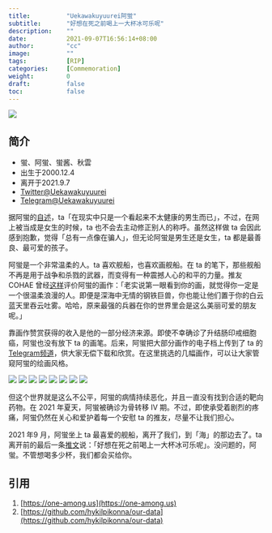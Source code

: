```yaml
---
title:          "Uekawakuyuurei阿蛍"
subtitle:       "好想在死之前喝上一大杯冰可乐呢"
description:    ""
date:           2021-09-07T16:56:14+08:00
author:         "cc"
image:          ""
tags:           [RIP]
categories:     [Commemoration]
weight:         0
draft:          false
toc:            false
---
```

![](./images/profile.jpg)

## 简介
* 蛍、阿蛍、蛍酱、秋雲
* 出生于2000.12.4
* 离开于2021.9.7
* [Twitter@Uekawakuyuurei](https://twitter.com/Uekawakuyuurei)
* [Telegram@Uekawakuyuurei](https://t.me/joinchat/65vSQ6ELb3YxN2I9)

据阿蛍的[自述](https://twitter.com/Uekawakuyuurei/status/1416208961339019267)，ta「在现实中只是一个看起来不太健康的男生而已」，不过，在网上被当成是女生的时候，ta 也不会去主动修正别人的称呼。虽然这样做 ta 会因此感到抱歉，觉得「总有一点像在骗人」，但无论阿蛍是男生还是女生，ta 都是最善良、最可爱的孩子。

阿蛍是一个非常温柔的人。ta 喜欢舰船，也喜欢画舰船。在 ta 的笔下，那些舰船不再是用于战争和杀戮的武器，而变得有一种震撼人心的和平的力量。推友 COHAE 曾经[这样](https://twitter.com/COHAE9999/status/1413772800444227584)评价阿蛍的画作：「老实说第一眼看到你的画，就觉得你一定是一个很温柔浪漫的人。即便是深海中无情的钢铁巨兽，你也能让他们置于你的白云蓝天里吞云吐雾。哈哈，原来最强的兵器在你的世界里会是这么美丽可爱的朋友呢。」

靠画作赞赏获得的收入是他的一部分经济来源。即使不幸确诊了升结肠印戒细胞癌，阿蛍也没有放下 ta 的画笔。后来，阿蛍把大部分画作的电子档上传到了 ta 的[Telegram频道](https://t.me/joinchat/65vSQ6ELb3YxN2I9)，供大家无偿下载和欣赏。在这里挑选的几幅画作，可以让大家管窥阿蛍的绘画风格。

![](./images/IMG_1308.JPG)
![](./images/img002.jpg)
![](./images/img051.jpg)
![](./images/img197.jpg)
![](./images/img231.jpg)
![](./images/img252.jpg)
![](./images/img253.jpg)
![](./images/img370.jpg)

但这个世界就是这么不公平，阿蛍的病情持续恶化，并且一直没有找到合适的靶向药物。在 2021 年夏天，阿蛍被确诊为骨转移 IV 期。不过，即使承受着剧烈的疼痛，阿蛍仍然在关心和爱护着每一个安慰 ta 的推友，尽量不让我们担心。

2021 年9 月，阿蛍坐上 ta 最喜爱的舰船，离开了我们，到「海」的那边去了。ta 离开前的最后一条[推文](https://twitter.com/Uekawakuyuurei/status/1429933098897051649)说：「好想在死之前喝上一大杯冰可乐呢」。没问题的，阿蛍。不管想喝多少杯，我们都会买给你。

## 引用
1. [https://one-among.us](https://one-among.us)
1. [https://github.com/hykilpikonna/our-data](https://github.com/hykilpikonna/our-data)